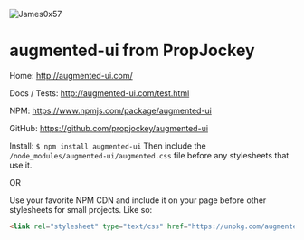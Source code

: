 ![James0x57](https://img.shields.io/badge/James0x57%20%F0%9F%91%BD-I%20made%20a%20thing!-blueviolet.svg?labelColor=222222)

# augmented-ui from PropJockey

Home:
http://augmented-ui.com/

Docs / Tests:
http://augmented-ui.com/test.html

NPM:
https://www.npmjs.com/package/augmented-ui

GitHub:
https://github.com/propjockey/augmented-ui

Install:
`$ npm install augmented-ui`
Then include the `/node_modules/augmented-ui/augmented.css` file before any stylesheets that use it.

OR

Use your favorite NPM CDN and include it on your page before other stylesheets for small projects. Like so:
```html
<link rel="stylesheet" type="text/css" href="https://unpkg.com/augmented-ui/augmented.css">
```
